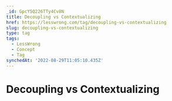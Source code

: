 ```yaml
---
_id: GpcY5Q226TTy4Cv8N
title: Decoupling vs Contextualizing
href: https://lesswrong.com/tag/decoupling-vs-contextualizing
slug: decoupling-vs-contextualizing
type: tag
tags:
  - LessWrong
  - Concept
  - Tag
synchedAt: '2022-08-29T11:05:10.435Z'
---
```

# Decoupling vs Contextualizing

